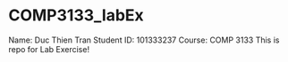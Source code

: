 # COMP3133_labEx
Name: Duc Thien Tran     Student ID: 101333237     Course: COMP 3133    This is repo for Lab Exercise!
